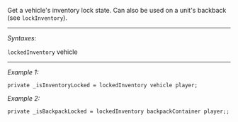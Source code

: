 Get a vehicle's inventory lock state. Can also be used on a unit's backback (see `lockInventory`).


---
*Syntaxes:*

`lockedInventory` vehicle

---
*Example 1:*

```sqf
private _isInventoryLocked = lockedInventory vehicle player;
```

*Example 2:*

```sqf
private _isBackpackLocked = lockedInventory backpackContainer player;;
```